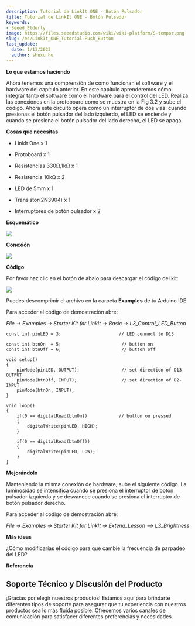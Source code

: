 ```yaml
---
description: Tutorial de LinkIt ONE - Botón Pulsador
title: Tutorial de LinkIt ONE - Botón Pulsador
keywords:
- Seeed_Elderly
image: https://files.seeedstudio.com/wiki/wiki-platform/S-tempor.png
slug: /es/LinkIt_ONE_Tutorial-Push_Button
last_update:
  date: 1/13/2023
  author: shuxu hu
---
```

**Lo que estamos haciendo**

Ahora tenemos una comprensión de cómo funcionan el software y el hardware del capítulo anterior. En este capítulo aprenderemos cómo integrar tanto el software como el hardware para el control del LED. Realiza las conexiones en la protoboard como se muestra en la Fig 3.2 y sube el código. Ahora este circuito opera como un interruptor de dos vías: cuando presionas el botón pulsador del lado izquierdo, el LED se enciende y cuando se presiona el botón pulsador del lado derecho, el LED se apaga.

**Cosas que necesitas**

*   LinkIt One x 1

*   Protoboard x 1

*   Resistencias 330Ω,1kΩ x 1

*   Resistencia 10kΩ x 2

*   LED de 5mm x 1

*   Transistor(2N3904) x 1

*   Interruptores de botón pulsador x 2

**Esquemático**

![](https://files.seeedstudio.com/wiki/LinkIt_ONE_Tutorial-Push_Button/img/LinkItONE_Kit_3_1.jpg)

**Conexión**

![](https://files.seeedstudio.com/wiki/LinkIt_ONE_Tutorial-Push_Button/img/LinkItONE_Kit_3_2.jpg)

**Código**

Por favor haz clic en el botón de abajo para descargar el código del kit:

[![](https://files.seeedstudio.com/wiki/LinkIt_ONE_Tutorial-Push_Button/img/Code_sidekick_linkit.png)](https://github.com/Seeed-Studio/Sidekick_Basic_Kit_for_LinkIt)

Puedes descomprimir el archivo en la carpeta **Examples** de tu Arduino IDE.

Para acceder al código de demostración abre:

_File -&gt; Examples -&gt; Starter Kit for LinkIt -&gt; Basic -&gt; L3_Control_LED_Button_
```
const int pinLED = 3;                      // LED connect to D13

const int btnOn  = 5;                       // button on
const int btnOff = 6;                       // button off

void setup()
{
    pinMode(pinLED, OUTPUT);                // set direction of D13-OUTPUT
    pinMode(btnOff, INPUT);                 // set direction of D2-INPUT
    pinMode(btnOn, INPUT);
}

void loop()
{
    if(0 == digitalRead(btnOn))            // button on pressed
    {
        digitalWrite(pinLED, HIGH);
    }

    if(0 == digitalRead(btnOff))
    {
        digitalWrite(pinLED, LOW);
    }
}
```

**Mejorándolo**

Manteniendo la misma conexión de hardware, sube el siguiente código. La luminosidad se intensifica cuando se presiona el interruptor de botón pulsador izquierdo y se desvanece cuando se presiona el interruptor de botón pulsador derecho.

Para acceder al código de demostración abre:

_File -&gt; Examples -&gt; Starter Kit for LinkIt -&gt; Extend_Lesson –&gt; L3_Brightness_

**Más ideas**

¿Cómo modificarías el código para que cambie la frecuencia de parpadeo del LED?

**Referencia**

<!-- *   [The Basics](/LinkIt_ONE_Tutorial-The_Basics)

*   [Hello World](/LinkIt_ONE_Tutorial-Hello_World)

*   [Push Button](/LinkIt_ONE_Tutorial-Push_Button)

*   [Marquee](/LinkIt_ONE_Tutorial-Marquee)

*   [Colorful World](/LinkIt_ONE_Tutorial-Colorful_World)

*   [Analog Interface](/LinkIt_ONE_Tutorial-Analog_Interface)

*   [Mini Servo](/LinkIt-ONE-Tutorial---Mini-Servo)

*   [Light Sensor](/LinkIt_ONE_Tutorial-Light-Sensor)

*   [SMS Control the LED](/LinkIt_ONE_Tutorial-SMS_control_the_LED)

*   [Get Temperature with Webpage](/LinkIt_ONE_Tutorial-Get_temperature_with_Webpage) -->

## Soporte Técnico y Discusión del Producto

¡Gracias por elegir nuestros productos! Estamos aquí para brindarte diferentes tipos de soporte para asegurar que tu experiencia con nuestros productos sea lo más fluida posible. Ofrecemos varios canales de comunicación para satisfacer diferentes preferencias y necesidades.

<div class="button_tech_support_container">
<a href="https://forum.seeedstudio.com/" class="button_forum"></a> 
<a href="https://www.seeedstudio.com/contacts" class="button_email"></a>
</div>

<div class="button_tech_support_container">
<a href="https://discord.gg/eWkprNDMU7" class="button_discord"></a> 
<a href="https://github.com/Seeed-Studio/wiki-documents/discussions/69" class="button_discussion"></a>
</div>
